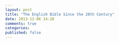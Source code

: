 ```yaml
---
layout: post
title: "The English Bible Since the 20th Century"
date: 2013-12-06 14:28
comments: true
categories: 
published: false
---
```

